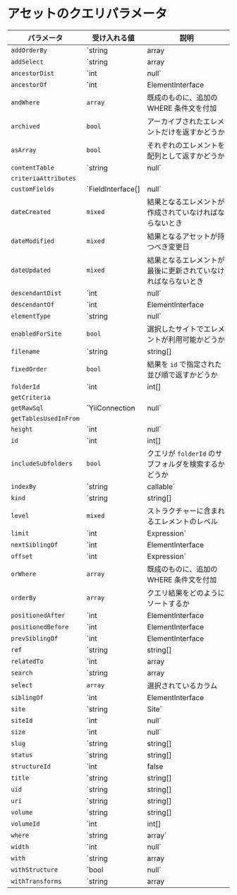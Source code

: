 # アセットのクエリパラメータ

| パラメータ | 受け入れる値 | 説明 |
| --------------------- | ------------------------------------ | --------------------------------------------------------------------------------- |
| `addOrderBy` | `string|array|Expression` | 追加の ORDER BY カラムをクエリに付加 |
| `addSelect` | `string|array|Expression` | クエリの SELECT パートにカラムを追加 |
| `ancestorDist` | `int|null` | `ancestorOf` によって分割される結果の最大レベル |
| `ancestorOf` | `int|ElementInterface|null` | 祖先にあたるものを結果として受け取りたいエレメント（または、その ID） |
| `andWhere` | `array` | 既成のものに、追加の WHERE 条件文を付加 |
| `archived` | `bool` | アーカイブされたエレメントだけを返すかどうか |
| `asArray` | `bool` | それぞれのエレメントを配列として返すかどうか |
| `contentTable` | `string|null` | このクエリによって結合されるコンテンツテーブル |
| `criteriaAttributes` |  |
| `customFields` | `FieldInterface[]|null` | このクエリに関係しているかもしれないフィールド |
| `dateCreated` | `mixed` | 結果となるエレメントが作成されていなければならないとき |
| `dateModified` | `mixed` | 結果となるアセットが持つべき変更日 |
| `dateUpdated` | `mixed` | 結果となるエレメントが最後に更新されていなければならないとき |
| `descendantDist` | `int|null` | `descendantOf` によって分割される結果の最大レベル |
| `descendantOf` | `int|ElementInterface|null` | 子孫にあたるものを結果として受け取りたいエレメント（または、その ID） |
| `elementType` | `string|null` | `ElementInterface` クラスの名前 |
| `enabledForSite` | `bool` | 選択したサイトでエレメントが利用可能かどうか |
| `filename` | `string|string[]|null` | 結果となるアセットが持つべきファイル名 |
| `fixedOrder` | `bool` | 結果を `id` で指定された並び順で返すかどうか |
| `folderId` | `int|int[]|null` | 結果となるアセットが含まれるべきアセットフォルダ ID |
| `getCriteria` |  |
| `getRawSql` | `YiiConnection|null` | `createCommand()->getRawSql()` のショートカット |
| `getTablesUsedInFrom` |  |
| `height` | `int|null` | 結果となるアセットが持つべき（ピクセル単位の）高さ |
| `id` | `int|int[]|false|null` | エレメントの ID |
| `includeSubfolders` | `bool` | クエリが `folderId` のサブフォルダを検索するかどうか |
| `indexBy` | `string|callable` | クエリ結果のインデックスに利用するカラム名 |
| `kind` | `string|string[]|null` | 結果となるアセットのファイルの種類 |
| `level` | `mixed` | ストラクチャーに含まれるエレメントのレベル |
| `limit` | `int|Expression` | 返されるレコードの最大数 |
| `nextSiblingOf` | `int|ElementInterface|null` | 次の兄弟にあたるものを結果として受け取りたいエレメント（または、その ID） |
| `offset` | `int|Expression` | レコードが返される場所からのゼロベースのオフセット |
| `orWhere` | `array` | 既成のものに、追加の WHERE 条件文を付加 |
| `orderBy` | `array` | クエリ結果をどのようにソートするか |
| `positionedAfter` | `int|ElementInterface|null` | 後のポジションにあたるものを結果として受け取りたいエレメント（または、その ID） |
| `positionedBefore` | `int|ElementInterface|null` | 前のポジションにあたるものを結果として受け取りたいエレメント（または、その ID） |
| `prevSiblingOf` | `int|ElementInterface|null` | 前の兄弟にあたるものを結果として受け取りたいエレメント（または、その ID） |
| `ref` | `string|string[]|null` | エレメントの識別に利用する参照コード |
| `relatedTo` | `int|array|ElementInterface|null` | エレメントのリレーションの判定基準 |
| `search` | `string|array|SearchQuery|null` | 結果となるエレメントをフィルタするための検索用語 |
| `select` | `array` | 選択されているカラム |
| `siblingOf` | `int|ElementInterface|null` | 兄弟にあたるものを結果として受け取りたいエレメント（または、その ID） |
| `site` | `string|Site` | 指定されたサイトのハンドルに基づき、`siteId` パラメータをセットÍ |
| `siteId` | `int|null` | 返されるべきエレメントのサイト ID |
| `size` | `int|null` | 結果となるアセットが持つべき（バイト単位の）サイズ |
| `slug` | `string|string[]|null` | 結果となるエレメントが持つべきスラグ |
| `status` | `string|string[]|null` | 結果となるエレメントが持つべきステータス |
| `structureId` | `int|false|null` | structureelements デーブルの結合に利用されるストラクチャー ID |
| `title` | `string|string[]|null` | 結果となるエレメントが持つべきタイトル |
| `uid` | `string|string[]|null` | エレメントの UID |
| `uri` | `string|string[]|null` | 結果となるエレメントが持つべき URI |
| `volume` | `string|string[]|Volume|null` | 指定されたボリュームのハンドルに基づき、`volumeId` パラメータをセット |
| `volumeId` | `int|int[]|null` | 結果となるアセットが含まれるべきアセット ID |
| `where` | `string|array` | クエリの条件 |
| `width` | `int|null` | 結果となるアセットが持つべき（ピクセル単位の）幅 |
| `with` | `string|array|null` | eager-loading の宣言 |
| `withStructure` | `bool|null` | クエリ内のエレメントの構造データが自動的に LEFT JOIN されるべきかどうか |
| `withTransforms` | `string|array|null` | 存在する場合に、 eager-loaded する必要があるアセット変換インデックス |

